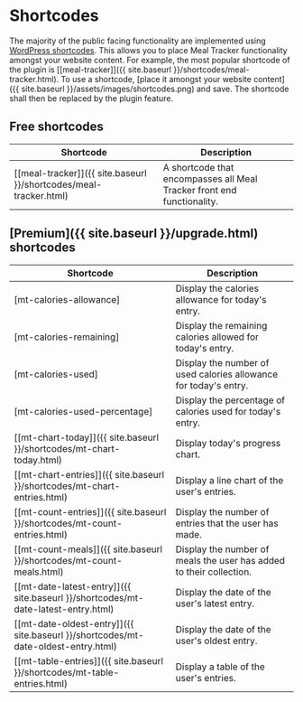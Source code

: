 # Shortcodes

The majority of the public facing functionality are implemented using [WordPress shortcodes](https://codex.wordpress.org/Shortcode_API). This allows you to place Meal Tracker functionality amongst your website content. For example, the most popular shortcode of the plugin is [[meal-tracker]]({{ site.baseurl }}/shortcodes/meal-tracker.html). To use a shortcode, [place it amongst your website content]({{ site.baseurl }}/assets/images/shortcodes.png) and save. The shortcode shall then be replaced by the plugin feature. 

## Free shortcodes

|Shortcode|Description|    
|--|--|
|[[meal-tracker]]({{ site.baseurl }}/shortcodes/meal-tracker.html) |A shortcode that encompasses all Meal Tracker front end functionality.|   

## [Premium]({{ site.baseurl }}/upgrade.html) shortcodes

|Shortcode|Description|    
|--|--|
|[mt-calories-allowance]|Display the calories allowance for today's entry.|  
|[mt-calories-remaining]|Display the remaining calories allowed for today's entry.|  
|[mt-calories-used]|Display the number of used calories allowance for today's entry.|  
|[mt-calories-used-percentage]|Display the percentage of calories used for today's entry.|  
|[[mt-chart-today]]({{ site.baseurl }}/shortcodes/mt-chart-today.html) |Display today's progress chart.|  
|[[mt-chart-entries]]({{ site.baseurl }}/shortcodes/mt-chart-entries.html) |Display a line chart of the user's entries.|  
|[[mt-count-entries]]({{ site.baseurl }}/shortcodes/mt-count-entries.html) |Display the number of entries that the user has made.|   
|[[mt-count-meals]]({{ site.baseurl }}/shortcodes/mt-count-meals.html) |Display the number of meals the user has added to their collection.|   
|[[mt-date-latest-entry]]({{ site.baseurl }}/shortcodes/mt-date-latest-entry.html) |Display the date of the user's latest entry.|   
|[[mt-date-oldest-entry]]({{ site.baseurl }}/shortcodes/mt-date-oldest-entry.html) |Display the date of the user's oldest entry.|   
|[[mt-table-entries]]({{ site.baseurl }}/shortcodes/mt-table-entries.html) |Display a table of the user's entries.|   